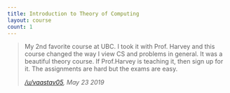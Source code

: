 ```yaml
---
title: Introduction to Theory of Computing
layout: course
count: 1
---
```


> My 2nd favorite course at UBC. I took it with Prof. Harvey and this course changed the way I view CS and problems in general. It was a beautiful theory course. If Prof.Harvey is teaching it, then sign up for it. The assignments are hard but the exams are easy.
>
> <cite><a href="https://www.reddit.com/r/UBC/comments/bsasu1/comp_sci_courses_at_ubc/eom20bx">/u/vaastav05</a>, May 23 2019</cite>
